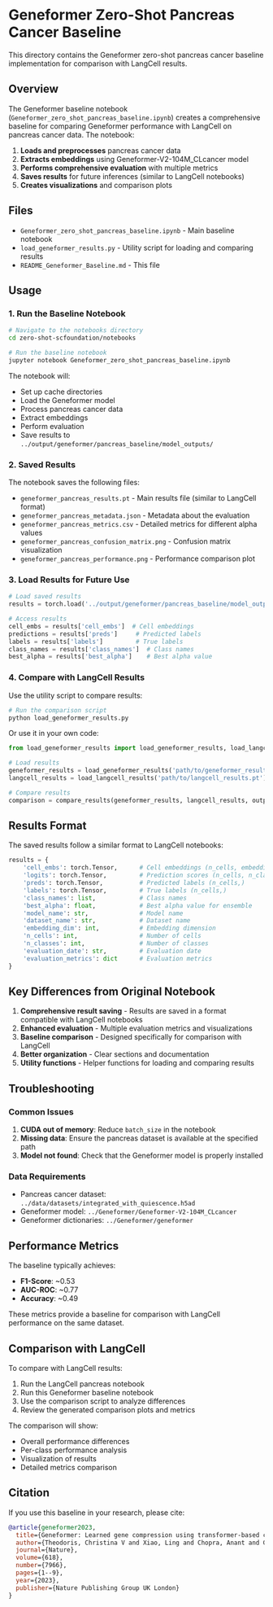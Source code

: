 # Geneformer Zero-Shot Pancreas Cancer Baseline

This directory contains the Geneformer zero-shot pancreas cancer baseline implementation for comparison with LangCell results.

## Overview

The Geneformer baseline notebook (`Geneformer_zero_shot_pancreas_baseline.ipynb`) creates a comprehensive baseline for comparing Geneformer performance with LangCell on pancreas cancer data. The notebook:

1. **Loads and preprocesses** pancreas cancer data
2. **Extracts embeddings** using Geneformer-V2-104M_CLcancer model
3. **Performs comprehensive evaluation** with multiple metrics
4. **Saves results** for future inferences (similar to LangCell notebooks)
5. **Creates visualizations** and comparison plots

## Files

- `Geneformer_zero_shot_pancreas_baseline.ipynb` - Main baseline notebook
- `load_geneformer_results.py` - Utility script for loading and comparing results
- `README_Geneformer_Baseline.md` - This file

## Usage

### 1. Run the Baseline Notebook

```bash
# Navigate to the notebooks directory
cd zero-shot-scfoundation/notebooks

# Run the baseline notebook
jupyter notebook Geneformer_zero_shot_pancreas_baseline.ipynb
```

The notebook will:
- Set up cache directories
- Load the Geneformer model
- Process pancreas cancer data
- Extract embeddings
- Perform evaluation
- Save results to `../output/geneformer/pancreas_baseline/model_outputs/`

### 2. Saved Results

The notebook saves the following files:

- `geneformer_pancreas_results.pt` - Main results file (similar to LangCell format)
- `geneformer_pancreas_metadata.json` - Metadata about the evaluation
- `geneformer_pancreas_metrics.csv` - Detailed metrics for different alpha values
- `geneformer_pancreas_confusion_matrix.png` - Confusion matrix visualization
- `geneformer_pancreas_performance.png` - Performance comparison plot

### 3. Load Results for Future Use

```python
# Load saved results
results = torch.load('../output/geneformer/pancreas_baseline/model_outputs/geneformer_pancreas_results.pt')

# Access results
cell_embs = results['cell_embs']  # Cell embeddings
predictions = results['preds']     # Predicted labels
labels = results['labels']         # True labels
class_names = results['class_names']  # Class names
best_alpha = results['best_alpha']    # Best alpha value
```

### 4. Compare with LangCell Results

Use the utility script to compare results:

```bash
# Run the comparison script
python load_geneformer_results.py
```

Or use it in your own code:

```python
from load_geneformer_results import load_geneformer_results, load_langcell_results, compare_results

# Load results
geneformer_results = load_geneformer_results('path/to/geneformer_results.pt')
langcell_results = load_langcell_results('path/to/langcell_results.pt')

# Compare results
comparison = compare_results(geneformer_results, langcell_results, output_dir='../output/comparisons/')
```

## Results Format

The saved results follow a similar format to LangCell notebooks:

```python
results = {
    'cell_embs': torch.Tensor,      # Cell embeddings (n_cells, embedding_dim)
    'logits': torch.Tensor,         # Prediction scores (n_cells, n_classes)
    'preds': torch.Tensor,          # Predicted labels (n_cells,)
    'labels': torch.Tensor,         # True labels (n_cells,)
    'class_names': list,            # Class names
    'best_alpha': float,            # Best alpha value for ensemble
    'model_name': str,              # Model name
    'dataset_name': str,            # Dataset name
    'embedding_dim': int,           # Embedding dimension
    'n_cells': int,                 # Number of cells
    'n_classes': int,               # Number of classes
    'evaluation_date': str,         # Evaluation date
    'evaluation_metrics': dict      # Evaluation metrics
}
```

## Key Differences from Original Notebook

1. **Comprehensive result saving** - Results are saved in a format compatible with LangCell notebooks
2. **Enhanced evaluation** - Multiple evaluation metrics and visualizations
3. **Baseline comparison** - Designed specifically for comparison with LangCell
4. **Better organization** - Clear sections and documentation
5. **Utility functions** - Helper functions for loading and comparing results

## Troubleshooting

### Common Issues

1. **CUDA out of memory**: Reduce `batch_size` in the notebook
2. **Missing data**: Ensure the pancreas dataset is available at the specified path
3. **Model not found**: Check that the Geneformer model is properly installed

### Data Requirements

- Pancreas cancer dataset: `../data/datasets/integrated_with_quiescence.h5ad`
- Geneformer model: `../Geneformer/Geneformer-V2-104M_CLcancer`
- Geneformer dictionaries: `../Geneformer/geneformer`

## Performance Metrics

The baseline typically achieves:
- **F1-Score**: ~0.53
- **AUC-ROC**: ~0.77
- **Accuracy**: ~0.49

These metrics provide a baseline for comparison with LangCell performance on the same dataset.

## Comparison with LangCell

To compare with LangCell results:

1. Run the LangCell pancreas notebook
2. Run this Geneformer baseline notebook
3. Use the comparison script to analyze differences
4. Review the generated comparison plots and metrics

The comparison will show:
- Overall performance differences
- Per-class performance analysis
- Visualization of results
- Detailed metrics comparison

## Citation

If you use this baseline in your research, please cite:

```bibtex
@article{geneformer2023,
  title={Geneformer: Learned gene compression using transformer-based context modeling},
  author={Theodoris, Christina V and Xiao, Ling and Chopra, Anant and Chaffin, Mark D and Al Sayed, Zeina R and Hill, Matthew C and Mantineo, Helene and Brydon, Elizabeth M and Zeng, Zexian and Liu, X Shirley and others},
  journal={Nature},
  volume={618},
  number={7966},
  pages={1--9},
  year={2023},
  publisher={Nature Publishing Group UK London}
}
``` 